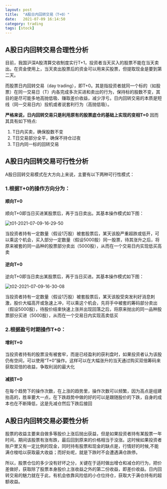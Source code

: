 ```yaml
---
layout: post
title:  "A股日内回转交易（T+0）"
date:   2021-07-09 16:14:50 
category: trading
tags: [stock]
---
```


## A股日内回转交易合理性分析
目前，我国沪深A股清算交收制度实行T+1，投资者当天买入的股票不能在当天卖出。在资金使用上，当天卖出股票后的资金可以用来买股票，但提取现金是要到第二天。

而股票日内回转交易（day trading），即T+0。其是指投资者就同一个标的（如股票）在同一交易日（T）内各完成多次买进和卖出的行为，保持标的股数不变，其目的是尽可能多地高抛低吸、赚取差价收益，减少浮亏。日内回转交易的本质是短线（同一交易日内）投机或者说套利行为（高抛低吸）。

**严格来说，日内回转交易只是利用原有的股票底仓的基础上实现的变相T+0** 因而其具有如下特点:
1. T日内买卖，确保股数不变
2. T日交易部分全平，确保不持仓过夜
3. T日内同一标的回转交易

## A股日内回转交易可行性分析
A股日回转交易模式在大方向上来说，主要有以下两种可行性模式：
### 1.根据T+0的操作方向分为：
#### 顺向T+0
顺向T+0即当日买进某股票后，再于当日卖出。其基本操作模式如下图：

![t01-2021-07-09-16-29-50](https://oss.zhangkong.cloud/blog/images/t01-2021-07-09-16-29-50.jpg)

当投资者持有一定数量（假设1万股）被套股票后，某天该股严重超跌或低开，可以乘这个机会，买入部分一定数量（假设5000股）同一股票，待其涨升之后，将原来被套的同一品种的股票部分卖出（5000股），从而在一个交易日内实现低买高卖

#### 逆向T+0
逆向T+0即当日卖出某股票后，再于当日买进。其基本操作模式如下图：

![t02-2021-07-09-16-30-08](https://oss.zhangkong.cloud/blog/images/t02-2021-07-09-16-30-08.jpg)

当投资者持有一定数量（假设1万股）被套股票后，某天该股受突发利好消息刺激，股价大幅高开或急速上冲，可以乘这个机会，先将手中被套的筹码部分卖出（假设5000股），待股价结束快速上涨并出现回落之后，将原来抛出的同一品种股票部分买进（5000股），从而在一个交易日内实现高卖低买

### 2.根据盈亏时期操作T+0：
#### 增利T+0
当投资者持有的股票没有被套牢，而是已经盈利的获利盘时，如果投资者认为该股仍有空间，可以使用“T+0”操作。这样可以在大幅涨升的当天通过购买双倍筹码来获取双倍的收益，争取利润的最大化
#### 减损T+0
在每个趋势下的操作次数，在上涨的趋势里，操作次数可以频繁，因为高点是组建抬高的，胜率要大一点，在下跌趋势中做的好的可以是跟随股价的下跌，自身的成本也在不断降低，这是先减仓然后下跌后接回

## A股日内回转交易必要性分析
股票的收益主要来自做多等股价上涨后抛出获益，但是如果投资者持有某股票一年时间，期间该股票有涨有跌，最后回到原来的价格相当于没涨。这时候如果投资者账户里又有一定比例的现金，同时持有股票和现金的缺点是，行情好的时候,不能满仓梭哈以获取最大收益；而好处呢，就是下跌时不会遭遇满仓跌停。

所以，股票仓位的多少没有好坏之分，关键在于适时做出增仓和减仓的行为，把价差做好，获取除了股票本身股价上涨收益之外的第二份收益，即差价收益。日内回转交易的魅力就在于此，有机会依靠风险低的小仓位持仓，获取大于满仓持有的超额收益。